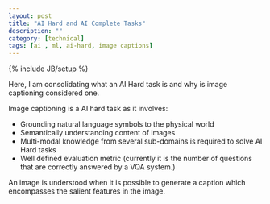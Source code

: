 ```yaml
---
layout: post
title: "AI Hard and AI Complete Tasks"
description: ""
category: [technical]
tags: [ai , ml, ai-hard, image captions]
---
```

{% include JB/setup %}

Here, I am consolidating what an AI Hard task is and why is image captioning considered one. 

Image captioning is a AI hard task as it involves: 

+ Grounding natural language symbols to the physical world 
+ Semantically understanding content of images
+ Multi-modal knowledge from several sub-domains is required to solve AI Hard tasks
+ Well defined evaluation metric (currently it is the number of questions that are correctly answered by a VQA system.)


An image is understood when it is possible to generate a caption which encompasses the salient features in the image. 